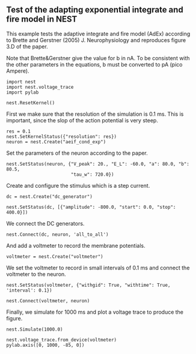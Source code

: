 

    
    
Test of the adapting exponential integrate and fire model in NEST
-----------------------------------------------------------------

This example tests the adaptive integrate and fire model (AdEx) according to
Brette and Gerstner (2005) J. Neurophysiology and
reproduces figure 3.D of the paper.

Note that Brette&Gerstner give the value for b in nA.
To be consistent with the other parameters in the equations, b must be
converted to pA (pico Ampere).

    
    import nest
    import nest.voltage_trace
    import pylab
    
    nest.ResetKernel()
    
First we make sure that the resolution of the simulation is 0.1 ms.
This is important, since the slop of the action potential is very steep.

    res = 0.1
    nest.SetKernelStatus({"resolution": res})
    neuron = nest.Create("aeif_cond_exp")
    
Set the parameters of the neuron according to the paper.

    nest.SetStatus(neuron, {"V_peak": 20., "E_L": -60.0, "a": 80.0, "b": 80.5,
                            "tau_w": 720.0})
    
Create and configure the stimulus which is a step current.

    
    dc = nest.Create("dc_generator")
    
    nest.SetStatus(dc, [{"amplitude": -800.0, "start": 0.0, "stop": 400.0}])
    
We connect the DC generators.

    
    nest.Connect(dc, neuron, 'all_to_all')
    
And add a voltmeter to record the membrane potentials.

    
    voltmeter = nest.Create("voltmeter")
    
We set the voltmeter to record in small intervals of 0.1 ms and connect
the voltmeter to the neuron.

    nest.SetStatus(voltmeter, {"withgid": True, "withtime": True, 'interval': 0.1})
    
    nest.Connect(voltmeter, neuron)
    
Finally, we simulate for 1000 ms and plot a voltage trace
to produce the figure.

    nest.Simulate(1000.0)
    
    nest.voltage_trace.from_device(voltmeter)
    pylab.axis([0, 1000, -85, 0])
    
    




